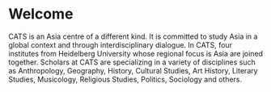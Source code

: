 
# Welcome
CATS is an Asia centre of a different kind. It is committed to study Asia in a global context and through interdisciplinary dialogue. In CATS, four institutes from Heidelberg University whose regional focus is Asia are joined together. Scholars at CATS are specializing in a variety of disciplines such as Anthropology, Geography, History, Cultural Studies, Art History, Literary Studies, Musicology, Religious Studies, Politics, Sociology and others.
